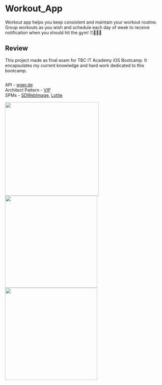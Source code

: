 # Workout_App
Workout app helps you keep consistent and maintain your workout routine.
Group workouts as you wish and schedule each day of week to receive notification when you should hit the gym! ⏰🏋🏻‍♀️

## Review
This project made as final exam for TBC IT Academy iOS Bootcamp.
It encapsulates my current knowledge and hard work dedicated to this bootcamp.
##
API - [wger.de](https://wger.de/en/software/features) </br>
Architect Pattern - [VIP](https://clean-swift.com/) </br>
SPMs - [SDWebImage](https://github.com/SDWebImage/SDWebImage), [Lottie](https://github.com/airbnb/lottie-ios) </br>


<img width="305" src="https://user-images.githubusercontent.com/72808071/192299714-a341f542-1991-4612-b25f-bc744adbf58c.png"><img width="300" src="https://user-images.githubusercontent.com/72808071/192295732-1d6ed579-bdc5-48ee-94a5-66f2214c6408.png"><img width="300" src="https://user-images.githubusercontent.com/72808071/192295811-ceff8ebe-129f-4a10-b094-95a0f558bd17.png">
